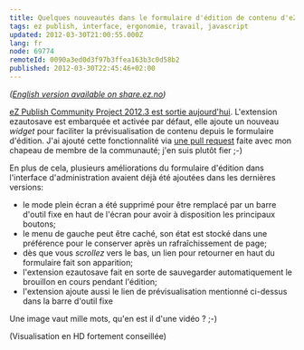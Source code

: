 ```yaml
---
title: Quelques nouveautés dans le formulaire d'édition de contenu d'eZ Publish
tags: ez publish, interface, ergonomie, travail, javascript
updated: 2012-03-30T21:00:55.000Z
lang: fr
node: 69774
remoteId: 0090a3ed0d3f97b3ffea163b3c0d58b2
published: 2012-03-30T22:45:46+02:00
---
```


*([English version available on share.ez.no](http://share.ez.no/blogs/damien-pobel/improvements-in-the-content-edit-of-the-admin-interface))*


[eZ Publish Community Project 2012.3 est sortie aujourd'hui](http://share.ez.no/blogs/community-project-board/ez-publish-community-project-2012.3-unveiled-today). L'extension ezautosave est embarquée et activée par défaut, elle ajoute un nouveau *widget* pour faciliter la prévisualisation de contenu depuis le formulaire d'édition. J'ai ajouté cette fonctionnalité via [une pull request](https://github.com/ezsystems/ezautosave/pull/2) faite avec mon chapeau de membre de la communauté; j'en suis plutôt fier ;-)


En plus de cela, plusieurs améliorations du formulaire d'édition dans l'interface d'administration avaient déjà été ajoutées dans les dernières versions:

* le mode plein écran a été supprimé pour être remplacé par un barre d'outil fixe en haut de l'écran pour avoir à disposition les principaux boutons;
* le menu de gauche peut être caché, son état est stocké dans une préférence pour le conserver après un rafraîchissement de page;
* dès que vous *scrollez* vers le bas, un lien pour retourner en haut du formulaire fait son apparition;
* l'extension ezautosave fait en sorte de sauvegarder automatiquement le brouillon en cours pendant l'édition;
* l'extension ajoute aussi le lien de prévisualisation mentionné ci-dessus dans la barre d'outil fixe

Une image vaut mille mots, qu'en est il d'une vidéo ? ;-)


<div class="video">
	<object width="520px" height="294px" type="application/x-shockwave-flash" data="http://www.youtube.com/v/By7-YbYTGLA?version=3&amp;amp;hl=fr_FR&amp;amp;hd=1">
		<param name="movie" value="http://www.youtube.com/v/By7-YbYTGLA?version=3&amp;amp;hl=fr_FR&amp;amp;hd=1"></param>
		<param name="allowfullscreen" value="true"></param>
	</object>
</div>


(Visualisation en HD fortement conseillée)

